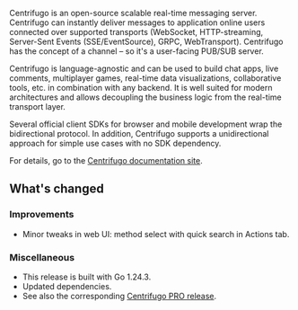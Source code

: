 Centrifugo is an open-source scalable real-time messaging server. Centrifugo can instantly deliver messages to application online users connected over supported transports (WebSocket, HTTP-streaming, Server-Sent Events (SSE/EventSource), GRPC, WebTransport). Centrifugo has the concept of a channel – so it's a user-facing PUB/SUB server.

Centrifugo is language-agnostic and can be used to build chat apps, live comments, multiplayer games, real-time data visualizations, collaborative tools, etc. in combination with any backend. It is well suited for modern architectures and allows decoupling the business logic from the real-time transport layer.

Several official client SDKs for browser and mobile development wrap the bidirectional protocol. In addition, Centrifugo supports a unidirectional approach for simple use cases with no SDK dependency.

For details, go to the [Centrifugo documentation site](https://centrifugal.dev).

## What's changed

### Improvements

* Minor tweaks in web UI: method select with quick search in Actions tab.

### Miscellaneous

* This release is built with Go 1.24.3.
* Updated dependencies.
* See also the corresponding [Centrifugo PRO release](https://github.com/centrifugal/centrifugo-pro/releases/tag/v6.2.1).
